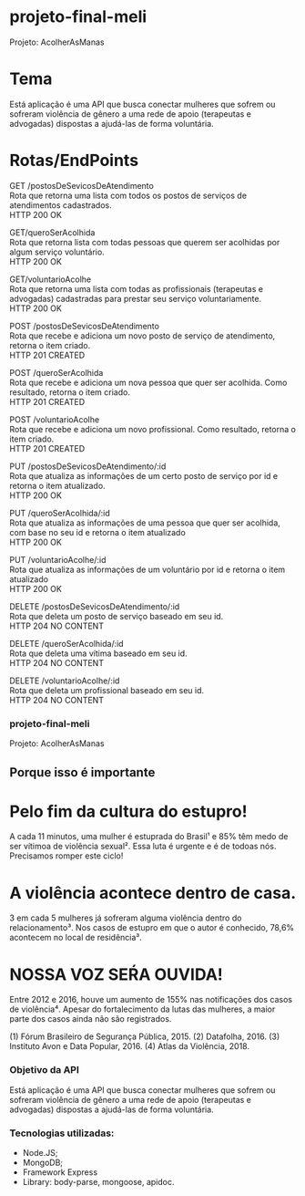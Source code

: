 # projeto-final-meli
Projeto: AcolherAsManas

# Tema
Está aplicação é uma API que busca conectar  mulheres que sofrem ou sofreram violência de gênero a uma rede de apoio (terapeutas e advogadas) dispostas a ajudá-las de forma voluntária.

# Rotas/EndPoints

GET /postosDeSevicosDeAtendimento <br/>
Rota que retorna uma lista com todos os postos de serviços de atendimentos cadastrados.<br/>
HTTP 200 OK


GET/queroSerAcolhida <br/>
Rota que retorna lista com todas pessoas que querem ser acolhidas por algum serviço voluntário. <br/>
HTTP 200 OK


GET/voluntarioAcolhe <br/>
Rota que retorna uma lista com todas as profissionais (terapeutas  e advogadas) cadastradas para prestar seu serviço voluntariamente. <br/>
HTTP 200 OK


POST /postosDeSevicosDeAtendimento <br/>
Rota que recebe e adiciona um novo posto de serviço de atendimento, retorna o item criado. <br/>
HTTP 201 CREATED

POST /queroSerAcolhida <br/>
Rota que recebe e adiciona um nova pessoa que quer ser acolhida. Como resultado, retorna o item criado. <br/>
HTTP 201 CREATED

POST /voluntarioAcolhe <br/>
Rota que recebe e adiciona um novo profissional. Como resultado, retorna o item criado. <br/>
HTTP 201 CREATED

PUT /postosDeSevicosDeAtendimento/:id <br/>
Rota que atualiza as informações de um certo posto de serviço por id e retorna o item atualizado. <br/>
HTTP 200 OK

PUT /queroSerAcolhida/:id <br/>
Rota que atualiza as informações de uma pessoa que quer ser acolhida, com base no seu id e retorna o item atualizado <br/>
HTTP 200 OK

PUT /voluntarioAcolhe/:id <br/>
Rota que atualiza as informações de um voluntário por id e retorna o item atualizado <br/>
HTTP 200 OK

DELETE /postosDeSevicosDeAtendimento/:id <br/>
Rota que deleta um posto de serviço baseado em seu id. <br/>
HTTP 204 NO CONTENT

DELETE /queroSerAcolhida/:id <br/>
Rota que deleta uma vítima baseado em seu id. <br/>
HTTP 204 NO CONTENT

DELETE /voluntarioAcolhe/:id <br/>
Rota que deleta um profissional baseado em seu id. <br/>
HTTP 204 NO CONTENT



### projeto-final-meli
Projeto: AcolherAsManas<br/>

## Porque isso é importante

# Pelo fim da cultura do estupro!
A cada 11 minutos, uma mulher é estuprada do Brasil¹ e 85% têm medo de ser vítimoa de violência sexual². Essa luta é urgente e é de todoas nós. Precisamos romper este ciclo!

# A violência acontece dentro de casa. 
3 em cada 5 mulheres já sofreram alguma violência dentro do relacionamento³. Nos casos de estupro em que o autor é conhecido, 78,6% acontecem no local de residência³.

# NOSSA VOZ SEŔA OUVIDA!
Entre 2012 e 2016, houve um aumento de 155% nas notificações dos casos de violência⁴. Apesar do fortalecimento da lutas das mulheres, a maior parte dos casos ainda não são registrados.

(1) Fórum Brasileiro de Segurança Pública, 2015. (2) Datafolha, 2016. (3) Instituto Avon e Data Popular, 2016. (4) Atlas da Violência, 2018.


### Objetivo da API
Está aplicação é uma API que busca conectar  mulheres que sofrem ou sofreram violência de gênero a uma rede de apoio (terapeutas e advogadas) dispostas a ajudá-las de forma voluntária.


### Tecnologias utilizadas:
- Node.JS;
- MongoDB;
- Framework Express 
- Library: body-parse, mongoose, apidoc.